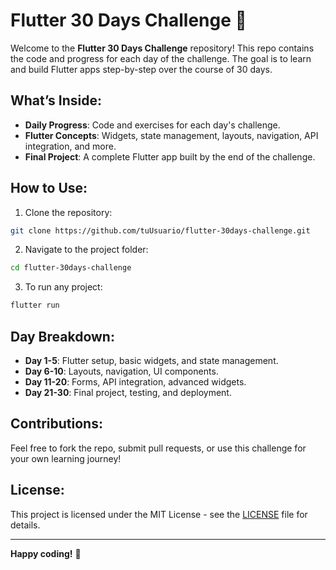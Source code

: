 # Flutter 30 Days Challenge 🚀

Welcome to the **Flutter 30 Days Challenge** repository! This repo contains the code and progress for each day of the challenge. The goal is to learn and build Flutter apps step-by-step over the course of 30 days.

## What’s Inside:
- **Daily Progress**: Code and exercises for each day's challenge.
- **Flutter Concepts**: Widgets, state management, layouts, navigation, API integration, and more.
- **Final Project**: A complete Flutter app built by the end of the challenge.

## How to Use:
1. Clone the repository:
  ```bash
  git clone https://github.com/tuUsuario/flutter-30days-challenge.git
  ```
2. Navigate to the project folder:
  ```bash
  cd flutter-30days-challenge
  ```
3. To run any project:
  ```bash
  flutter run
  ```

## Day Breakdown:
- **Day 1-5**: Flutter setup, basic widgets, and state management.
- **Day 6-10**: Layouts, navigation, UI components.
- **Day 11-20**: Forms, API integration, advanced widgets.
- **Day 21-30**: Final project, testing, and deployment.

## Contributions:
Feel free to fork the repo, submit pull requests, or use this challenge for your own learning journey!

## License:
This project is licensed under the MIT License - see the [LICENSE](LICENSE) file for details.

---

**Happy coding!** 🎉
